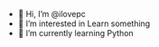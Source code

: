 - 👋 Hi, I’m @ilovepc
- 👀 I’m interested in Learn something
- 🌱 I’m currently learning Python

<!---
ilovepcYan/ilovepcYan is a ✨ special ✨ repository because its `README.md` (this file) appears on your GitHub profile.
You can click the Preview link to take a look at your changes.
--->
